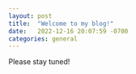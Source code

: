 ```yaml
---
layout: post
title:  "Welcome to my blog!"
date:   2022-12-16 20:07:59 -0700
categories: general
---
```


Please stay tuned!
